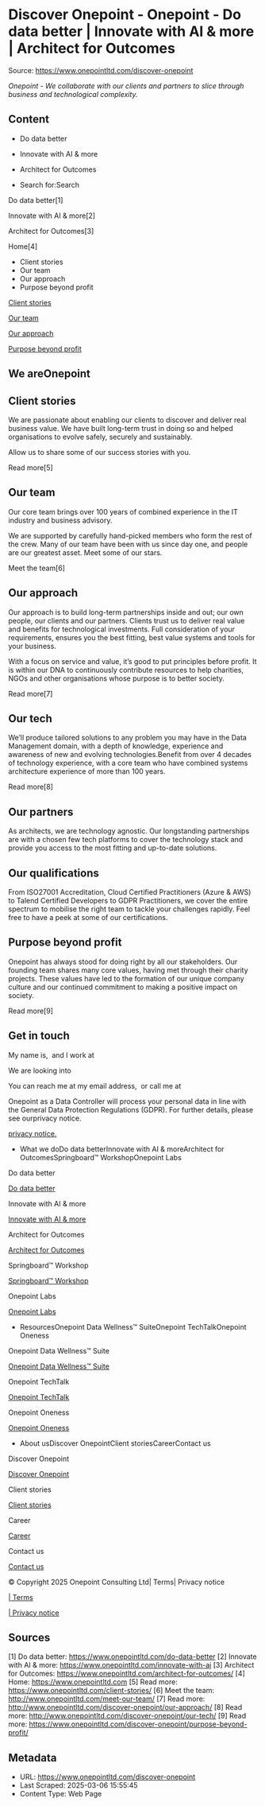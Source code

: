 # Discover Onepoint - Onepoint - Do data better | Innovate with AI & more | Architect for Outcomes

Source: https://www.onepointltd.com/discover-onepoint

_Onepoint - We collaborate with our clients and partners to slice through business and technological complexity._

## Content

- Do data better
- Innovate with AI & more
- Architect for Outcomes

- Search for:Search

Do data better[1]

Innovate with AI & more[2]

Architect for Outcomes[3]

Home[4]

- Client stories
- Our team
- Our approach
- Purpose beyond profit

[Client stories](#client-stories)

[Our team](#our-team)

[Our approach](#our-approach)

[Purpose beyond profit](#discover-purpose-beyond)

## We areOnepoint

## Client stories

We are passionate about enabling our clients to discover and deliver real business value. We have built long-term trust in doing so and helped organisations to evolve safely, securely and sustainably.

Allow us to share some of our success stories with you.

Read more[5]

## Our team

Our core team brings over 100 years of combined experience in the IT industry and business advisory.

We are supported by carefully hand-picked members who form the rest of the crew. Many of our team have been with us since day one, and people are our greatest asset. Meet some of our stars.

Meet the team[6]

## Our approach

Our approach is to build long-term partnerships inside and out; our own people, our clients and our partners. Clients trust us to deliver real value and benefits for technological investments. Full consideration of your requirements, ensures you the best fitting, best value systems and tools for your business.

With a focus on service and value, it’s good to put principles before profit. It is within our DNA to continuously contribute resources to help charities, NGOs and other organisations whose purpose is to better society.

Read more[7]

## Our tech

We’ll produce tailored solutions to any problem you may have in the Data Management domain, with a depth of knowledge, experience and awareness of new and evolving technologies.Benefit from over 4 decades of technology experience, with a core team who have combined systems architecture experience of more than 100 years.

Read more[8]

## Our partners

As architects, we are technology agnostic. Our longstanding partnerships are with a chosen few tech platforms to cover the technology stack and provide you access to the most fitting and up-to-date solutions.

## Our qualifications

From ISO27001 Accreditation, Cloud Certified Practitioners (Azure & AWS) to Talend Certified Developers to GDPR Practitioners, we cover the entire spectrum to mobilise the right team to tackle your challenges rapidly. Feel free to have a peek at some of our certifications.

## Purpose beyond profit

Onepoint has always stood for doing right by all our stakeholders. Our founding team shares many core values, having met through their charity projects. These values have led to the formation of our unique company culture and our continued commitment to making a positive impact on society.

Read more[9]

## Get in touch

My name is,  and I work at

We are looking into

You can reach me at my email address,  or call me at

Onepoint as a Data Controller will process your personal data in line with the General Data Protection Regulations (GDPR). For further details, please see ourprivacy notice.

[privacy notice.](/policies/privacy-policy/)

- What we doDo data betterInnovate with AI & moreArchitect for OutcomesSpringboard™ WorkshopOnepoint Labs

Do data better

[Do data better](/do-data-better)

Innovate with AI & more

[Innovate with AI & more](/innovate-with-ai-more/)

Architect for Outcomes

[Architect for Outcomes](/architect-for-outcomes/)

Springboard™ Workshop

[Springboard™ Workshop](/onepoint-springboard/)

Onepoint Labs

[Onepoint Labs](/onepoint-labs/)

- ResourcesOnepoint Data Wellness™ SuiteOnepoint TechTalkOnepoint Oneness

Onepoint Data Wellness™ Suite

[Onepoint Data Wellness™ Suite](/data-wellness/)

Onepoint TechTalk

[Onepoint TechTalk](/techtalk)

Onepoint Oneness

[Onepoint Oneness](/oneness/)

- About usDiscover OnepointClient storiesCareerContact us

Discover Onepoint

[Discover Onepoint](/discover-onepoint/)

Client stories

[Client stories](/client-stories/)

Career

[Career](/career-opportunities/)

Contact us

[Contact us](/contact-us/)

© Copyright 2025 Onepoint Consulting Ltd| Terms| Privacy notice

[| Terms](/policies/)

[| Privacy notice](/policies/privacy-policy/)

## Sources

[1] Do data better: https://www.onepointltd.com/do-data-better
[2] Innovate with AI & more: https://www.onepointltd.com/innovate-with-ai
[3] Architect for Outcomes: https://www.onepointltd.com/architect-for-outcomes/
[4] Home: https://www.onepointltd.com
[5] Read more: https://www.onepointltd.com/client-stories/
[6] Meet the team: http://www.onepointltd.com/meet-our-team/
[7] Read more: http://www.onepointltd.com/discover-onepoint/our-approach/
[8] Read more: http://www.onepointltd.com/discover-onepoint/our-tech/
[9] Read more: https://www.onepointltd.com/discover-onepoint/purpose-beyond-profit/

## Metadata

- URL: https://www.onepointltd.com/discover-onepoint
- Last Scraped: 2025-03-06 15:55:45
- Content Type: Web Page
